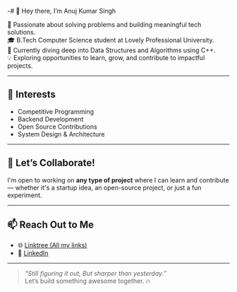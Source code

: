 -# 👋 Hey there, I’m Anuj Kumar Singh

🚀 Passionate about solving problems and building meaningful tech solutions.  
🎓 B.Tech Computer Science student at Lovely Professional University.  
🧠 Currently diving deep into Data Structures and Algorithms using C++.  
💡 Exploring opportunities to learn, grow, and contribute to impactful projects.

---

## 👀 Interests
- Competitive Programming  
- Backend Development  
- Open Source Contributions  
- System Design & Architecture  

---

## 🤝 Let’s Collaborate!
I'm open to working on **any type of project** where I can learn and contribute — whether it's a startup idea, an open-source project, or just a fun experiment.

---

## 📫 Reach Out to Me
- 🌐 [Linktree (All my links)](https://linktr.ee/anujsinghx7)
- 💼 [LinkedIn](https://www.linkedin.com/in/anujsinghx7-59a04b304)

---

> *“Still figuring it out, But sharper than yesterday.”*  
Let’s build something awesome together. 🔥


<!---
anujsinghx7/anujsinghx7 is a ✨ special ✨ repository because its `README.md` (this file) appears on your GitHub profile.
You can click the Preview link to take a look at your changes.
--->
